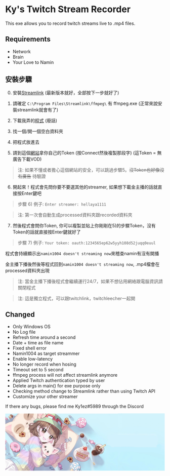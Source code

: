 # Ky's Twitch Stream Recorder
This exe allows you to record twitch streams live to .mp4 files.
## Requirements
- Network
- Brain
- Your Love to Namin

## 安裝步驟
0) 安裝[Streamlink](https://streamlink.github.io/install.html)  (最新版本就好，全部按下一步就好了)

1) 請確定 `C:\Program Files\Streamlink\ffmpeg\` 有 ffmpeg.exe (正常來說安裝streamlink就會有了)

2) 下載我弄的[程式](https://github.com/Kylezhk/twitch-stream-recorder/releases/download/v201/ky1-twitch-recorder-v201.exe) (廢話)

3) 找一個/開一個空白資料夾

4) 把程式放進去

5) 請到這個[網站](https://twitchapps.com/tmi/)拿你自己的Token (按Connect然後複製那段字) (這Token = 無廣告下載VOD) 
>注: 如果不懂或者擔心這個網站的安全，可以跳過步驟5。~~沒Token也好像沒有廣告~~ 待驗證

6) 開起來！程式會先問你要不要選其他的streamer, 如果想下載金主播的話就直接按Enter鍵吧

>步驟 6) 例子: `Enter streamer: hellaya1111`

>注: 第一次會自動生成processed資料夾跟recorded資料夾

7) 然後程式會問你Token, 你可以複製並貼上你剛剛在5)的步驟Token，沒有Token的話就直接按Enter鍵就好了

>步驟 7) 例子: `Your token: oauth:1234565ep62w5yyh108d52juqq0euul`



程式會持續顯示出`namin1004 doesn't streaming now`來稽查namin有沒有開播

金主播下播後然後等程式回到`namin1004 doesn't streaming now`, .mp4檔會在processed資料夾出現

>注: 當金主播下播後程式會繼續運行24/7，如果不想佔用網絡跟電腦資訊請關閉程式

>注: 這是獨立程式，可以跟twitchlink，twitchleecher一起開

## Changed
- Only Windows OS
- No Log file
- Refresh time around a second
- Date + time as file name
- Fixed shell error
- Namin1004 as target streammer
- Enable low-latency
- No longer record when hosing
- Timeout set to 5 second
- ffmpeg process will not affect streamlink anymore
- Applied Twitch authentication typed by user 
- Delete args in main() for exe purpose only
- Checking method change to Streamlink rather than using Twitch API
- Customize your other streamer

If there any bugs, please find me Ky1ez#5989 through the Discord 

[![namin banner](banner.jpg)](https://marpple.shop/en/namin?page=0)